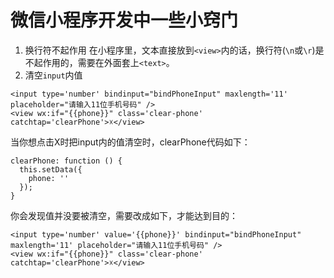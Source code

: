 # 微信小程序开发中一些小窍门

1. 换行符不起作用
在小程序里，文本直接放到`<view>`内的话，换行符(`\n`或`\r`)是不起作用的，需要在外面套上`<text>`。
2. 清空`input`内值
```
<input type='number' bindinput="bindPhoneInput" maxlength='11' placeholder="请输入11位手机号码" />
<view wx:if="{{phone}}" class='clear-phone' catchtap='clearPhone'>☓</view>
```
当你想点击X时把input内的值清空时，clearPhone代码如下：
```
clearPhone: function () {
  this.setData({
    phone: ''
  });
}
```
你会发现值并没要被清空，需要改成如下，才能达到目的：
```
<input type='number' value='{{phone}}' bindinput="bindPhoneInput" maxlength='11' placeholder="请输入11位手机号码" />
<view wx:if="{{phone}}" class='clear-phone' catchtap='clearPhone'>☓</view>
```
